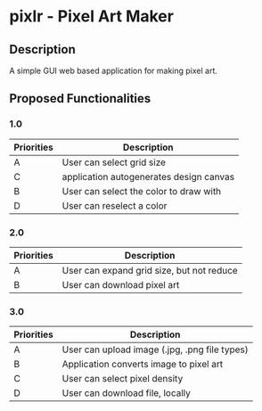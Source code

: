 # pixlr - Pixel Art Maker

## Description
A simple GUI web based application for making pixel art.

## Proposed Functionalities

### 1.0 

| Priorities | Description                              |
| --- | --- |
| A | User can select grid size                         |
| C | application autogenerates design canvas           |
| B | User can select the color to draw with            |
| D | User can reselect a color                         |


### 2.0 
| Priorities | Description                              |
| --- | --- |
| A | User can expand grid size, but not reduce         |
| B | User can download pixel art                       |

### 3.0 

| Priorities | Description                              |
| --- | --- |
| A | User can upload image (.jpg, .png file types)     |
| B | Application converts image to pixel art           |
| C | User can select pixel density                     |
| D | User can download file, locally                   |








